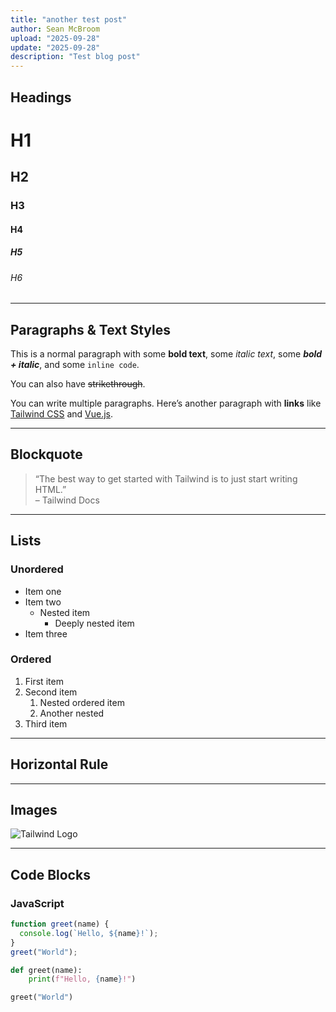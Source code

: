```yaml
---
title: "another test post"
author: Sean McBroom
upload: "2025-09-28"
update: "2025-09-28"
description: "Test blog post"
---
```


## Headings

# H1
## H2
### H3
#### H4
##### H5
###### H6

---

## Paragraphs & Text Styles

This is a normal paragraph with some **bold text**, some *italic text*, some ***bold + italic***, and some `inline code`.

You can also have ~~strikethrough~~.

You can write multiple paragraphs. Here’s another paragraph with **links** like [Tailwind CSS](https://tailwindcss.com) and [Vue.js](https://vuejs.org).

---

## Blockquote

> “The best way to get started with Tailwind is to just start writing HTML.”  
> – Tailwind Docs

---

## Lists

### Unordered
- Item one
- Item two
  - Nested item
    - Deeply nested item
- Item three

### Ordered
1. First item
2. Second item
   1. Nested ordered item
   2. Another nested
3. Third item

---

## Horizontal Rule

---

## Images

![Tailwind Logo](https://tailwindcss.com/favicons/apple-touch-icon.png)

---

## Code Blocks

### JavaScript
```js
function greet(name) {
  console.log(`Hello, ${name}!`);
}
greet("World");
```
```py
def greet(name):
    print(f"Hello, {name}!")

greet("World")
```